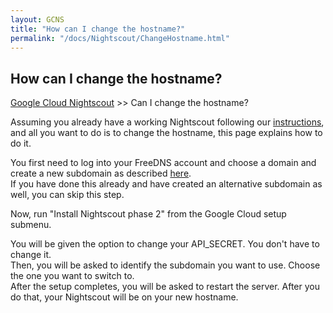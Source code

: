 ```yaml
---
layout: GCNS
title: "How can I change the hostname?"
permalink: "/docs/Nightscout/ChangeHostname.html"
---
```


## How can I change the hostname?
[Google Cloud Nightscout](./GoogleCloud.md) >> Can I change the hostname?  
  
Assuming you already have a working Nightscout following our [instructions](./GoogleCloud.md), and all you want to do is to change the hostname, this page explains how to do it.  

You first need to log into your FreeDNS account and choose a domain and create a new subdomain as described [here](./FreeDNS).  
If you have done this already and have created an alternative subdomain as well, you can skip this step.  
  
Now, run "Install Nightscout phase 2" from the Google Cloud setup submenu.  
  
You will be given the option to change your API_SECRET.  You don't have to change it.  
Then, you will be asked to identify the subdomain you want to use.  Choose the one you want to switch to.  
After the setup completes, you will be asked to restart the server.  After you do that, your Nightscout will be on your new hostname.  
